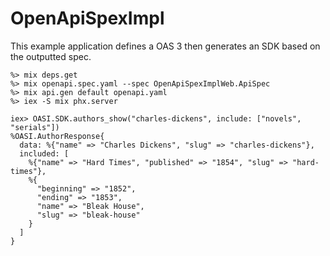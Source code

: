 # OpenApiSpexImpl

This example application defines a OAS 3 then generates an SDK based on the outputted spec.

```
%> mix deps.get
%> mix openapi.spec.yaml --spec OpenApiSpexImplWeb.ApiSpec
%> mix api.gen default openapi.yaml
%> iex -S mix phx.server

iex> OASI.SDK.authors_show("charles-dickens", include: ["novels", "serials"])
%OASI.AuthorResponse{
  data: %{"name" => "Charles Dickens", "slug" => "charles-dickens"},
  included: [
    %{"name" => "Hard Times", "published" => "1854", "slug" => "hard-times"},
    %{
      "beginning" => "1852",
      "ending" => "1853",
      "name" => "Bleak House",
      "slug" => "bleak-house"
    }
  ]
}
```